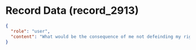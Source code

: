 # Record Data (record_2913)

```json
{
  "role": "user",
  "content": "What would be the consequence of me not defeinding my right to apply my judgement in the manner that as applicable in this situation so that I can be clear about it in the future?"
}
```
